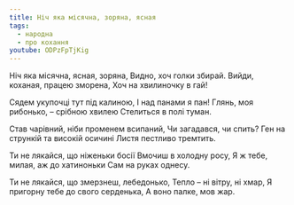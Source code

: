 ```yaml
---
title: Ніч яка місячна, зоряна, ясная
tags:
  - народна
  - про кохання
youtube: ODPzFpTjKig
---
```

Ніч яка місячна, ясная, зоряна,
Видно, хоч голки збирай.
Вийди, коханая, працею зморена,
Хоч на хвилиночку в гай!

Сядем укупочці тут під калиною,
І над панами я пан!
Глянь, моя рибонько, – срібною хвилею
Стелиться в полі туман.

Став чарівний, ніби променем всипаний,
Чи загадався, чи спить?
Ген на стрункій та високій осичині
Листя пестливо тремтить.

Ти не лякайся, що ніженьки босії
Вмочиш в холодну росу,
Я ж тебе, милая, аж до хатиноньки
Сам на руках однесу.

Ти не лякайся, що змерзнеш, лебедонько,
Тепло – ні вітру, ні хмар,
Я пригорну тебе до свого серденька,
А воно палке, мов жар.
